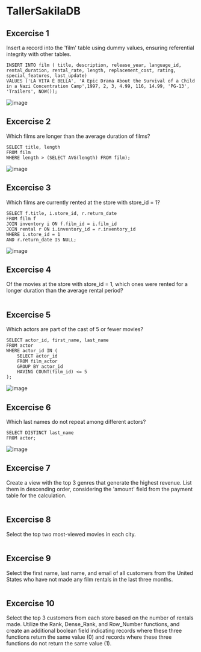 # TallerSakilaDB

## Excercise 1

Insert a record into the 'film' table using dummy values, ensuring referential integrity with other tables.

```  
INSERT INTO film ( title, description, release_year, language_id, rental_duration, rental_rate, length, replacement_cost, rating, special_features, last_update)
VALUES ('LA VITA È BELLA', 'A Epic Drama About the Survival of a Child in a Nazi Concentration Camp',1997, 2, 3, 4.99, 116, 14.99, 'PG-13', 'Trailers', NOW());
```
![image](https://github.com/elDiego04/TallerSakilaDB/assets/117874546/4fbcbe2e-5af9-4a88-ae46-8a5de176ab79)


## Excercise 2

Which films are longer than the average duration of films?
```
SELECT title, length
FROM film
WHERE length > (SELECT AVG(length) FROM film);
```
![image](https://github.com/elDiego04/TallerSakilaDB/assets/117874546/54e021c0-83ca-410b-89ca-6ad97ec62066)


## Excercise 3

Which films are currently rented at the store with store_id = 1?
```
SELECT f.title, i.store_id, r.return_date
FROM film f
JOIN inventory i ON f.film_id = i.film_id
JOIN rental r ON i.inventory_id = r.inventory_id
WHERE i.store_id = 1
AND r.return_date IS NULL; 
```
![image](https://github.com/elDiego04/TallerSakilaDB/assets/117874546/fe3c9076-806e-4a93-b18a-06e2fe9699a4)


## Excercise 4

Of the movies at the store with store_id = 1, which ones were rented for a longer duration than the average rental period?
```
```
 
## Excercise 5

Which actors are part of the cast of 5 or fewer movies?
```
SELECT actor_id, first_name, last_name
FROM actor
WHERE actor_id IN (
    SELECT actor_id
    FROM film_actor
    GROUP BY actor_id
    HAVING COUNT(film_id) <= 5
);
```
![image](https://github.com/elDiego04/TallerSakilaDB/assets/117874546/4b42b2bd-a699-4497-ab5c-ddcd86062fb6)

## Excercise 6

Which last names do not repeat among different actors?
```
SELECT DISTINCT last_name
FROM actor;
```
![image](https://github.com/elDiego04/TallerSakilaDB/assets/117874546/027ed665-731f-4900-a206-8992f202cbf9)


## Excercise 7

Create a view with the top 3 genres that generate the highest revenue. List them in descending order, considering the 'amount' field from the payment table for the calculation.
```
```

## Excercise 8

Select the top two most-viewed movies in each city.
```
```

## Excercise 9

Select the first name, last name, and email of all customers from the United States who have not made any film rentals in the last three months.
```
```

## Excercise 10

Select the top 3 customers from each store based on the number of rentals made. Utilize the Rank, Dense_Rank, and Row_Number functions, and create an additional boolean field indicating records where these three functions return the same value (0) and records where these three functions do not return the same value (1).
```
``` 













